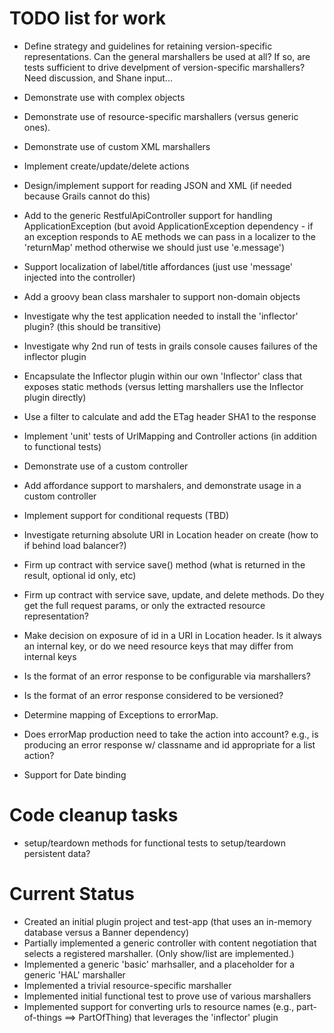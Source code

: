 <!-- ******************************************************************** 
     Copyright 2013 Ellucian Company L.P. and its affiliates.
******************************************************************** --> 

# TODO list for work

* Define strategy and guidelines for retaining version-specific representations. Can the general marshallers be used at all?  If so, are tests sufficient to drive develpment of version-specific marshallers?  Need discussion, and Shane input...

* Demonstrate use with complex objects
* Demonstrate use of resource-specific marshallers (versus generic ones).
* Demonstrate use of custom XML marshallers
* Implement create/update/delete actions
* Design/implement support for reading JSON and XML (if needed because Grails cannot do this)

* Add to the generic RestfulApiController support for handling ApplicationException (but avoid ApplicationException dependency - if an exception responds to AE methods we can pass in a localizer to the 'returnMap' method otherwise we should just use 'e.message')
* Support localization of label/title affordances (just use 'message' injected into the controller)
* Add a groovy bean class marshaler to support non-domain objects
* Investigate why the test application needed to install the 'inflector' plugin? (this should be transitive) 
* Investigate why 2nd run of tests in grails console causes failures of the inflector plugin
* Encapsulate the Inflector plugin within our own 'Inflector' class that exposes static methods (versus letting marshallers use the Inflector plugin directly)

* Use a filter to calculate and add the ETag header SHA1 to the response
* Implement 'unit' tests of UrlMapping and Controller actions (in addition to functional tests)
* Demonstrate use of a custom controller
* Add affordance support to marshalers, and demonstrate usage in a custom controller
* Implement support for conditional requests (TBD)

* Investigate returning absolute URI in Location header on create (how to if behind load balancer?)
* Firm up contract with service save() method (what is returned in the result, optional id only, etc)
* Firm up contract with service save, update, and delete methods.  Do they get the full request params, or only the extracted resource representation?
* Make decision on exposure of id in a URI in Location header.  Is it always an internal key, or do we need resource keys that may differ from internal keys
* Is the format of an error response to be configurable via marshallers?
* Is the format of an error response considered to be versioned?  
* Determine mapping of Exceptions to errorMap.  
* Does errorMap production need to take the action into account?  e.g., is producing an error response w/ classname and id appropriate for a list action?

* Support for Date binding

# Code cleanup tasks
* setup/teardown methods for functional tests to setup/teardown persistent data?

# Current Status
* Created an initial plugin project and test-app (that uses an in-memory database versus a Banner dependency)
* Partially implemented a generic controller with content negotiation that selects a registered marshaller. (Only show/list are implemented.)
* Implemented a generic 'basic' marhsaller, and a placeholder for a generic 'HAL' marshaller
* Implemented a trivial resource-specific marshaller 
* Implemented initial functional test to prove use of various marshallers
* Implemented support for converting urls to resource names (e.g., part-of-things ==> PartOfThing) that leverages the 'inflector' plugin




